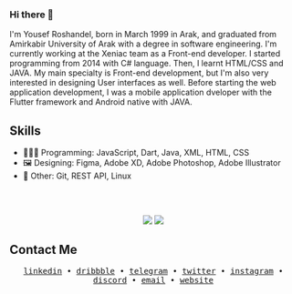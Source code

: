 ### Hi there 👋

I'm Yousef Roshandel, born in March 1999 in Arak, and graduated from Amirkabir University of Arak with a degree in software engineering. I'm currently working at the Xeniac team as a Front-end developer. I started programming from 2014 with C# language. Then, I learnt HTML/CSS and JAVA. My main specialty is Front-end development, but I'm also very interested in designing User interfaces as well. Before starting the web application development, I was a mobile application dveloper with the Flutter framework and Android native with JAVA.

## Skills
- 👨🏻‍💻 Programming: JavaScript, Dart, Java, XML, HTML, CSS
- 🖼️ Designing: Figma, Adobe XD, Adobe Photoshop, Adobe Illustrator
- 💽 Other: Git, REST API, Linux

##
<br/>
<p align="center">
	<img src="https://github-readme-stats.vercel.app/api?username=yrlp98&theme=blue-green&count_private=true&show_icons=true&hide_border=true" >
	<img src="https://github-readme-streak-stats.herokuapp.com?user=yrlp98&theme=blue-green&hide_border=true&date_format=M%20j%5B%2C%20Y%5D" >
</p>

## Contact Me
<p align="center">
  <samp>
    <a href="https://linkedin.com/in/YRlp98">linkedin</a> •
    <a href="https://dribbble.com/YRlp98">dribbble</a> •
    <a href="https://t.me/YRlp98">telegram</a> •
		<a href="https://twitter.com/YRlp98">twitter</a> •
		<a href="https://instagram.com/WilliamGates99">instagram</a> •
    <a href="https://discord.com/users/213948450147008513">discord</a> •
    <a href="mailto:hello@yrlp.ir">email</a> •
    <a href="https://yrlp.ir">website</a>
  </samp>
</p>
